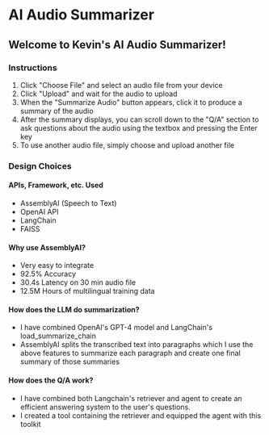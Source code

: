 # AI Audio Summarizer
## Welcome to Kevin's AI Audio Summarizer!
### Instructions
1. Click "Choose File" and select an audio file from your device
2. Click "Upload" and wait for the audio to upload
3. When the "Summarize Audio" button appears, click it to produce a summary of the audio
4. After the summary displays, you can scroll down to the "Q/A" section to ask questions about the audio using the textbox and pressing the Enter key
5. To use another audio file, simply choose and upload another file

### Design Choices

#### APIs, Framework, etc. Used
* AssemblyAI (Speech to Text)
* OpenAI API
* LangChain
* FAISS

#### Why use AssemblyAI?
* Very easy to integrate
* 92.5% Accuracy
* 30.4s Latency on 30 min audio file
* 12.5M Hours of multilingual training data

#### How does the LLM do summarization?
* I have combined OpenAI's GPT-4 model and LangChain's load_summarize_chain
* AssemblyAI splits the transcribed text into paragraphs which I use the above features to summarize each paragraph and create one final summary of those summaries

#### How does the Q/A work?
* I have combined both Langchain's retriever and agent to create an efficient answering system to the user's questions.
* I created a tool containing the retriever and equipped the agent with this toolkit
